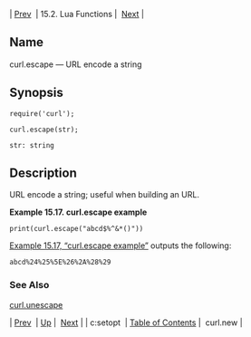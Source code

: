 | [Prev](lua.ref.curl.c_setopt)  | 15.2. Lua Functions |  [Next](lua.ref.curl.new.php) |

<a name="lua.ref.curl.escape"></a>
## Name

curl.escape — URL encode a string

<a name="idp24067280"></a>
## Synopsis

`require('curl');`

`curl.escape(str);`

`str: string`<a name="idp24070640"></a>
## Description

URL encode a string; useful when building an URL.

<a name="lua.ref.curl.escape.example"></a>

**Example 15.17. curl.escape example**

`print(curl.escape("abcd$%^&*()"))`

[Example 15.17, “curl.escape example”](lua.ref.curl.escape#lua.ref.curl.escape.example "Example 15.17. curl.escape example") outputs the following:

`abcd%24%25%5E%26%2A%28%29`<a name="idp24075584"></a>
### See Also

[curl.unescape](lua.ref.curl.unescape "curl.unescape")

| [Prev](lua.ref.curl.c_setopt)  | [Up](lua.function.details.php) |  [Next](lua.ref.curl.new.php) |
| c:setopt  | [Table of Contents](index) |  curl.new |
